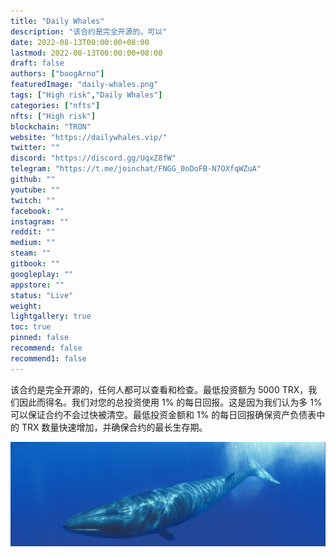 ```yaml
---
title: "Daily Whales"
description: "该合约是完全开源的，可以"
date: 2022-08-13T00:00:00+08:00
lastmod: 2022-08-13T00:00:00+08:00
draft: false
authors: ["boogArno"]
featuredImage: "daily-whales.png"
tags: ["High risk","Daily Whales"]
categories: ["nfts"]
nfts: ["High risk"]
blockchain: "TRON"
website: "https://dailywhales.vip/"
twitter: ""
discord: "https://discord.gg/UqxZ8fW"
telegram: "https://t.me/joinchat/FNGG_0oDoFB-N7OXfqWZuA"
github: ""
youtube: ""
twitch: ""
facebook: ""
instagram: ""
reddit: ""
medium: ""
steam: ""
gitbook: ""
googleplay: ""
appstore: ""
status: "Live"
weight: 
lightgallery: true
toc: true
pinned: false
recommend: false
recommend1: false
---
```

该合约是完全开源的，任何人都可以查看和检查。最低投资额为 5000 TRX，我们因此而得名。我们对您的总投资使用 1% 的每日回报。这是因为我们认为多 1% 可以保证合约不会过快被清空。最低投资金额和 1% 的每日回报确保资产负债表中的 TRX 数量快速增加，并确保合约的最长生存期。

![1500x500](1500x500.jpg)
